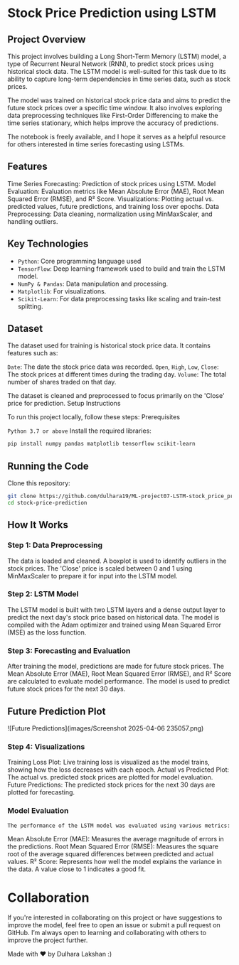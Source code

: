 # Stock Price Prediction using LSTM

## Project Overview

This project involves building a Long Short-Term Memory (LSTM) model, a type of Recurrent Neural Network (RNN), to predict stock prices using historical stock data. The LSTM model is well-suited for this task due to its ability to capture long-term dependencies in time series data, such as stock prices.

The model was trained on historical stock price data and aims to predict the future stock prices over a specific time window. It also involves exploring data preprocessing techniques like First-Order Differencing to make the time series stationary, which helps improve the accuracy of predictions.

The notebook is freely available, and I hope it serves as a helpful resource for others interested in time series forecasting using LSTMs.
## Features

Time Series Forecasting: Prediction of stock prices using LSTM.
Model Evaluation: Evaluation metrics like Mean Absolute Error (MAE), Root Mean Squared Error (RMSE), and R² Score.
Visualizations: Plotting actual vs. predicted values, future predictions, and training loss over epochs.
Data Preprocessing: Data cleaning, normalization using MinMaxScaler, and handling outliers.

## Key Technologies

- `Python`: Core programming language used
- `TensorFlow`: Deep learning framework used to build and train the LSTM model.
- `NumPy & Pandas`: Data manipulation and processing.
- `Matplotlib`: For visualizations.
- `Scikit-Learn`: For data preprocessing tasks like scaling and train-test splitting.

## Dataset

The dataset used for training is historical stock price data. It contains features such as:

`Date`: The date the stock price data was recorded.
`Open`, `High`, `Low`, `Close`: The stock prices at different times during the trading day.
`Volume`: The total number of shares traded on that day.

The dataset is cleaned and preprocessed to focus primarily on the 'Close' price for prediction.
Setup Instructions

To run this project locally, follow these steps:
Prerequisites

`Python 3.7 or above`
Install the required libraries:

  ```bash
  pip install numpy pandas matplotlib tensorflow scikit-learn
  ```

## Running the Code

Clone this repository:
  ```bash
  git clone https://github.com/dulhara19/ML-project07-LSTM-stock_price_prediction.git
  cd stock-price-prediction
  ```

## How It Works

### Step 1: Data Preprocessing

The data is loaded and cleaned. A boxplot is used to identify outliers in the stock prices.
The 'Close' price is scaled between 0 and 1 using MinMaxScaler to prepare it for input into the LSTM model.

### Step 2: LSTM Model

The LSTM model is built with two LSTM layers and a dense output layer to predict the next day's stock price based on historical data.
The model is compiled with the Adam optimizer and trained using Mean Squared Error (MSE) as the loss function.

### Step 3: Forecasting and Evaluation

After training the model, predictions are made for future stock prices. The Mean Absolute Error (MAE), Root Mean Squared Error (RMSE), and R² Score are calculated to evaluate model performance.
The model is used to predict future stock prices for the next 30 days.
## Future Prediction Plot
 
![Future Predictions](images/Screenshot 2025-04-06 235057.png)


### Step 4: Visualizations

Training Loss Plot: Live training loss is visualized as the model trains, showing how the loss decreases with each epoch.
Actual vs Predicted Plot: The actual vs. predicted stock prices are plotted for model evaluation.
Future Predictions: The predicted stock prices for the next 30 days are plotted for forecasting.

### Model Evaluation

`The performance of the LSTM model was evaluated using various metrics:`

Mean Absolute Error (MAE): Measures the average magnitude of errors in the predictions.
Root Mean Squared Error (RMSE): Measures the square root of the average squared differences between predicted and actual values.
R² Score: Represents how well the model explains the variance in the data. A value close to 1 indicates a good fit.

# Collaboration

If you're interested in collaborating on this project or have suggestions to improve the model, feel free to open an issue or submit a pull request on GitHub. I’m always open to learning and collaborating with others to improve the project further.

Made with ❤️ by Dulhara Lakshan :) 
